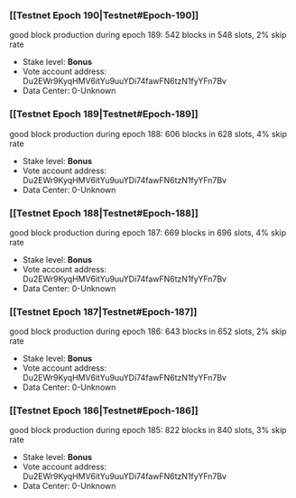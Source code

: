 ### [[Testnet Epoch 190|Testnet#Epoch-190]]
good block production during epoch 189: 542 blocks in 548 slots, 2% skip rate
* Stake level: **Bonus** 
* Vote account address: Du2EWr9KyqHMV6itYu9uuYDi74fawFN6tzN1fyYFn7Bv
* Data Center: 0-Unknown
### [[Testnet Epoch 189|Testnet#Epoch-189]]
good block production during epoch 188: 606 blocks in 628 slots, 4% skip rate
* Stake level: **Bonus** 
* Vote account address: Du2EWr9KyqHMV6itYu9uuYDi74fawFN6tzN1fyYFn7Bv
* Data Center: 0-Unknown
### [[Testnet Epoch 188|Testnet#Epoch-188]]
good block production during epoch 187: 669 blocks in 696 slots, 4% skip rate
* Stake level: **Bonus** 
* Vote account address: Du2EWr9KyqHMV6itYu9uuYDi74fawFN6tzN1fyYFn7Bv
* Data Center: 0-Unknown
### [[Testnet Epoch 187|Testnet#Epoch-187]]
good block production during epoch 186: 643 blocks in 652 slots, 2% skip rate
* Stake level: **Bonus** 
* Vote account address: Du2EWr9KyqHMV6itYu9uuYDi74fawFN6tzN1fyYFn7Bv
* Data Center: 0-Unknown
### [[Testnet Epoch 186|Testnet#Epoch-186]]
good block production during epoch 185: 822 blocks in 840 slots, 3% skip rate
* Stake level: **Bonus** 
* Vote account address: Du2EWr9KyqHMV6itYu9uuYDi74fawFN6tzN1fyYFn7Bv
* Data Center: 0-Unknown